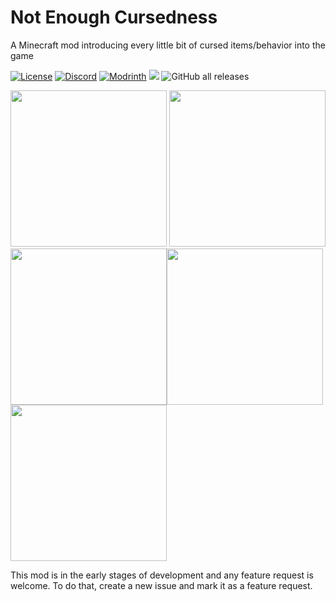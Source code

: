 # Not Enough Cursedness
 A Minecraft mod introducing every little bit of cursed items/behavior into the game

 <a href="https://github.com/J-onasJones/NotEnughCursedness/blob/master/LICENSE"><img src="https://img.shields.io/github/license/J-onasJones/NotEnoughCursedness?style=flat&color=900c3f" alt="License"></a>
<a href="https://discord.gg/V2EsuUVmWh"><img src="https://img.shields.io/discord/702180921234817135?color=5865f2&label=Discord&style=flat" alt="Discord"></a>
<a href="https://modrinth.com/mod/not-enough-cursedness"><img src="https://img.shields.io/modrinth/dt/not-enough-cursedness?logo=modrinth&label=&style=flat&color=242629&labelColor=00AF5C&logoColor=white" alt="Modrinth"></a>
<a href="https://modrinth.com/mod/not-enough-cursedness"><img src="https://img.shields.io/modrinth/game-versions/not-enough-cursedness?logo=modrinth&color=242629&labelColor=00AF5C&logoColor=white"></a>
![GitHub all releases](https://img.shields.io/github/downloads/J-onasJones/NotEnoughCursedness/total?label=GitHub%20downloads)
 
 <a align="center"><img src="https://cdn.jonasjones.dev/mod-badges/fabric-api.png" width="250px">
<img src="https://cdn.jonasjones.dev/mod-badges/no-support-forge.png" width="250px">
<img src="https://cdn.jonasjones.dev/mod-badges/available-modrinth.png" width="250px"><img src="https://cdn.jonasjones.dev/mod-badges/support-fabric.png"  width="250px"><img src="https://cdn.jonasjones.dev/mod-badges/support-quilt.png" width="250px"></a>

This mod is in the early stages of development and any feature request is welcome. To do that, create a new issue and mark it as a feature request.
